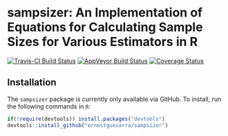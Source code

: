 <!-- README.md is generated from README.Rmd. Please edit that file -->
sampsizer: An Implementation of Equations for Calculating Sample Sizes for Various Estimators in R
==================================================================================================

[![Travis-CI Build
Status](https://travis-ci.org/ernestguevarra/sampsizer.svg?branch=master)](https://travis-ci.org/ernestguevarra/sampsizer)
[![AppVeyor Build
Status](https://ci.appveyor.com/api/projects/status/github/ernestguevarra/sampsizer?branch=master&svg=true)](https://ci.appveyor.com/project/ernestguevarra/sampsizer)
[![Coverage
Status](https://img.shields.io/codecov/c/github/ernestguevarra/sampsizer/master.svg)](https://codecov.io/github/ernestguevarra/sampsizer?branch=master)

Installation
------------

The `sampsizer` package is currently only available via GitHub. To
install, run the following commands in `R`:

``` r
if(!require(devtools)) install.packages("devtools")
devtools::install_github("ernestguevarra/sampsizer")
```
